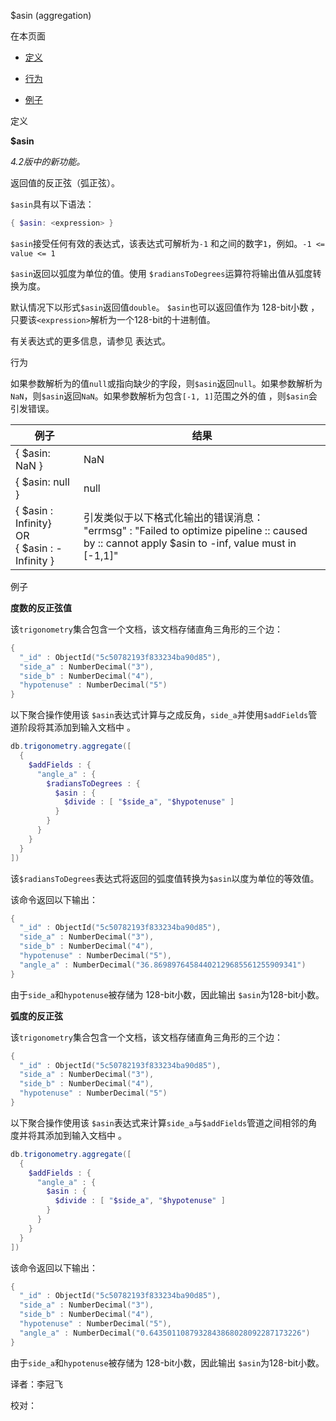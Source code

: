  [ ]()$asin (aggregation)

[]()

在本页面

*   [定义](definition)

*   [行为](behavior)

*   [例子](examples)

 <span id="definition">定义</span>

**$asin**

*4.2版中的新功能。*

返回值的反正弦（弧正弦）。

`$asin`具有以下语法：

```powershell
{ $asin: <expression> }
```

`$asin`接受任何有效的表达式，该表达式可解析为`-1` 和之间的数字`1`，例如。`-1 <= value <= 1`

`$asin`返回以弧度为单位的值。使用 `$radiansToDegrees`运算符将输出值从弧度转换为度。

默认情况下以形式`$asin`返回值`double`。 `$asin`也可以返回值作为 128-bit小数 ，只要该`<expression>`解析为一个128-bit的十进制值。

有关表达式的更多信息，请参见 表达式。

 <span id="behavior">行为</span>

如果参数解析为的值`null`或指向缺少的字段，则`$asin`返回`null`。如果参数解析为`NaN`，则`$asin`返回`NaN`。如果参数解析为包含`[-1, 1]`范围之外的值 ，则`$asin`会引发错误。 

| 例子                                                   | 结果                                                         |
| ------------------------------------------------------ | ------------------------------------------------------------ |
| { $asin: NaN }                                         | NaN                                                          |
| { $asin: null }                                        | null                                                         |
| { $asin : Infinity}<br />OR<br />{ $asin : -Infinity } | 引发类似于以下格式化输出的错误消息：<br />"errmsg" :   "Failed to optimize pipeline :: caused by :: cannot   apply $asin to -inf, value must in [-1,1]" |

 <span id="examples">例子</span>

**度数的反正弦值**

该`trigonometry`集合包含一个文档，该文档存储直角三角形的三个边：

```powershell
{
  "_id" : ObjectId("5c50782193f833234ba90d85"),
  "side_a" : NumberDecimal("3"),
  "side_b" : NumberDecimal("4"),
  "hypotenuse" : NumberDecimal("5")
}
```

以下聚合操作使用该 `$asin`表达式计算与之成反角，`side_a`并使用`$addFields`管道阶段将其添加到输入文档中 。

```powershell
db.trigonometry.aggregate([
  {
    $addFields : {
      "angle_a" : {
        $radiansToDegrees : {
          $asin : {
            $divide : [ "$side_a", "$hypotenuse" ]
          }
        }
      }
    }
  }
])
```

该`$radiansToDegrees`表达式将返回的弧度值转换为`$asin`以度为单位的等效值。

该命令返回以下输出：

```powershell
{
  "_id" : ObjectId("5c50782193f833234ba90d85"),
  "side_a" : NumberDecimal("3"),
  "side_b" : NumberDecimal("4"),
  "hypotenuse" : NumberDecimal("5"),
  "angle_a" : NumberDecimal("36.86989764584402129685561255909341")
}
```

由于`side_a`和`hypotenuse`被存储为 128-bit小数，因此输出 `$asin`为128-bit小数。

**弧度的反正弦**

该`trigonometry`集合包含一个文档，该文档存储直角三角形的三个边：

```powershell
{
  "_id" : ObjectId("5c50782193f833234ba90d85"),
  "side_a" : NumberDecimal("3"),
  "side_b" : NumberDecimal("4"),
  "hypotenuse" : NumberDecimal("5")
}
```

以下聚合操作使用该 `$asin`表达式来计算`side_a`与`$addFields`管道之间相邻的角度并将其添加到输入文档中 。

```powershell
db.trigonometry.aggregate([
  {
    $addFields : {
      "angle_a" : {
        $asin : {
          $divide : [ "$side_a", "$hypotenuse" ]
        }
      }
    }
  }
])
```

该命令返回以下输出：

```powershell
{
  "_id" : ObjectId("5c50782193f833234ba90d85"),
  "side_a" : NumberDecimal("3"),
  "side_b" : NumberDecimal("4"),
  "hypotenuse" : NumberDecimal("5"),
  "angle_a" : NumberDecimal("0.6435011087932843868028092287173226")
}
```

由于`side_a`和`hypotenuse`被存储为 128-bit小数，因此输出 `$asin`为128-bit小数。



译者：李冠飞

校对：